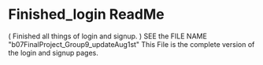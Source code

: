 # Finished_login ReadMe
( Finished all things of login and signup. )
SEE the FILE NAME "b07FinalProject_Group9_updateAug1st"
This File is the complete version of the login and signup pages.
